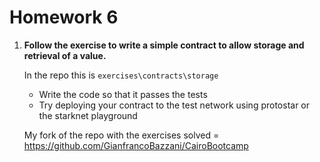 # Homework 6

1. **Follow the exercise to write a simple contract to allow storage and retrieval of a value.**


	In the repo this is `exercises\contracts\storage`
	* Write the code so that it passes the tests
	* Try deploying your contract to the test network using protostar or the starknet playground
	
	My fork of the repo with the exercises solved = https://github.com/GianfrancoBazzani/CairoBootcamp
